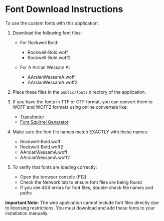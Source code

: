 
# Font Download Instructions

To use the custom fonts with this application:

1. Download the following font files:

   - For Rockwell Bold:
     - Rockwell-Bold.woff
     - Rockwell-Bold.woff2
     
   - For A Arslan Wessam A:
     - AArslanWessamA.woff
     - AArslanWessamA.woff2

2. Place these files in the `public/fonts` directory of the application.

3. If you have the fonts in TTF or OTF format, you can convert them to WOFF and WOFF2 formats using online converters like:
   - [Transfonter](https://transfonter.org/)
   - [Font Squirrel Generator](https://www.fontsquirrel.com/tools/webfont-generator)

4. Make sure the font file names match EXACTLY with these names:
   - Rockwell-Bold.woff
   - Rockwell-Bold.woff2
   - AArslanWessamA.woff
   - AArslanWessamA.woff2

5. To verify that fonts are loading correctly:
   - Open the browser console (F12)
   - Check the Network tab to ensure font files are being found
   - If you see 404 errors for font files, double-check file names and paths

**Important Note**: 
The web application cannot include font files directly due to licensing restrictions. You must download and add these fonts to your installation manually.
